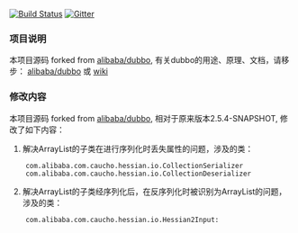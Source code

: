 [![Build Status](https://travis-ci.org/alibaba/dubbo.svg?branch=master)](https://travis-ci.org/alibaba/dubbo) [![Gitter](https://badges.gitter.im/alibaba/dubbo.svg)](https://gitter.im/alibaba/dubbo?utm_source=badge&utm_medium=badge&utm_campaign=pr-badge)

### 项目说明

本项目源码 forked from [alibaba/dubbo](https://github.com/alibaba/dubbo), 有关dubbo的用途、原理、文档，请移步：
[alibaba/dubbo](https://github.com/alibaba/dubbo) 或 [wiki](https://github.com/alibaba/dubbo/wiki)


### 修改内容

本项目源码 forked from [alibaba/dubbo](https://github.com/alibaba/dubbo), 相对于原来版本2.5.4-SNAPSHOT, 修改了如下内容：

1) 解决ArrayList的子类在进行序列化时丢失属性的问题，涉及的类：
```
    com.alibaba.com.caucho.hessian.io.CollectionSerializer
    com.alibaba.com.caucho.hessian.io.CollectionDeserializer
```

2) 解决ArrayList的子类经序列化后，在反序列化时被识别为ArrayList的问题，涉及的类：
```
    com.alibaba.com.caucho.hessian.io.Hessian2Input:
```




